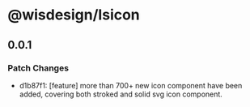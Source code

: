 # @wisdesign/lsicon

## 0.0.1

### Patch Changes

- d1b87f1: [feature] more than 700+ new icon component have been added, covering both stroked and solid svg icon component.
